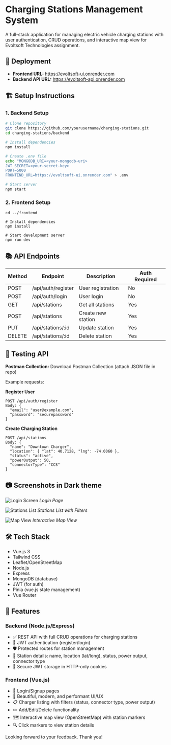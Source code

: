 # Charging Stations Management System

A full-stack application for managing electric vehicle charging stations with user authentication, CRUD operations, and interactive map view for Evoltsoft Technologies assignment.

## 🚀 Deployment

- **Frontend URL:** https://evoltsoft-ui.onrender.com
- **Backend API URL:** https://evoltsoft-api.onrender.com

## 🏗️ Setup Instructions

### 1. Backend Setup

```bash
# Clone repository
git clone https://github.com/yourusername/charging-stations.git
cd charging-stations/backend

# Install dependencies
npm install

# Create .env file
echo "MONGODB_URI=<your-mongodb-uri>
JWT_SECRET=<your-secret-key>
PORT=5000
FRONTEND_URL=https://evoltsoft-ui.onrender.com" > .env

# Start server
npm start
```

### 2. Frontend Setup

```
cd ../frontend

# Install dependencies
npm install

# Start development server
npm run dev
```

## 📚 API Endpoints

| Method | Endpoint           | Description        | Auth Required |
| ------ | ------------------ | ------------------ | ------------- |
| POST   | /api/auth/register | User registration  | No            |
| POST   | /api/auth/login    | User login         | No            |
| GET    | /api/stations      | Get all stations   | Yes           |
| POST   | /api/stations      | Create new station | Yes           |
| PUT    | /api/stations/:id  | Update station     | Yes           |
| DELETE | /api/stations/:id  | Delete station     | Yes           |

## 🧪 Testing API

**Postman Collection:**
Download Postman Collection (attach JSON file in repo)

Example requests:

**Register User**

```
POST /api/auth/register
Body: {
  "email": "user@example.com",
  "password": "securepassword"
}
```

**Create Charging Station**

```
POST /api/stations
Body: {
  "name": "Downtown Charger",
  "location": { "lat": 40.7128, "lng": -74.0060 },
  "status": "active",
  "powerOutput": 50,
  "connectorType": "CCS"
}
```

## 📷 Screenshots in Dark theme

![Login Screen](https://i.postimg.cc/YC6m0BRp/image.png)
_Login Page_

![Stations List](https://i.postimg.cc/9Ft7FjJc/image.png)
_Stations List with Filters_

![Map View](https://i.postimg.cc/vmDgzxMm/image.png)
_Interactive Map View_

## 🛠️ Tech Stack

- Vue.js 3
- Tailwind CSS
- Leaflet/OpenStreetMap
- Node.js
- Express
- MongoDB (database)
- JWT (for auth)
- Pinia (vue.js state management)
- Vue Router

## 🌟 Features

### Backend (Node.js/Express)

- ✅ REST API with full CRUD operations for charging stations
- 🔐 JWT authentication (register/login)
- 🛡️ Protected routes for station management
- 📍 Station details: name, location (lat/long), status, power output, connector type
- 🍪 Secure JWT storage in HTTP-only cookies

### Frontend (Vue.js)

- 👤 Login/Signup pages
- 🏡 Beautiful, modern, and performant UI/UX
- 📋 Charger listing with filters (status, connector type, power output)
- ✏️ Add/Edit/Delete functionality
- 🗺️ Interactive map view (OpenStreetMap) with station markers
- 🔍 Click markers to view station details

Looking forward to your feedback. Thank you!

